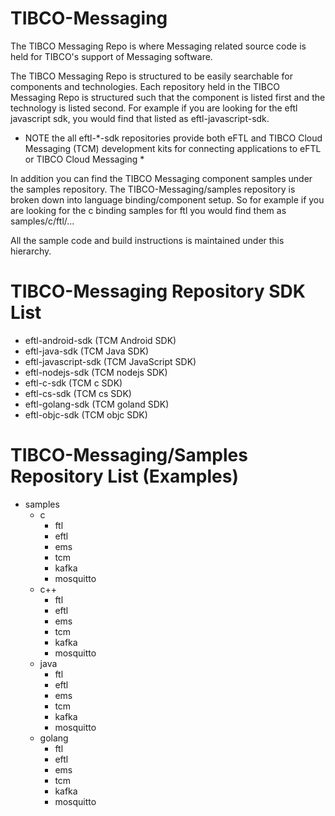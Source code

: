 # TIBCO-Messaging
The TIBCO Messaging Repo is where Messaging related source code is held for TIBCO's support of  Messaging software.

The TIBCO Messaging Repo is structured to be easily searchable for components and technologies.
Each repository held in the TIBCO Messaging Repo is structured such that the component is listed first and the
technology is listed second.  For example if you are looking for the eftl javascript sdk, you would find that
listed as eftl-javascript-sdk.

* NOTE the all eftl-*-sdk repositories provide both eFTL and TIBCO Cloud Messaging (TCM) development kits for
connecting applications to eFTL or TIBCO Cloud Messaging *

In addition you can find the TIBCO Messaging component samples under the samples repository.
The TIBCO-Messaging/samples repository is broken down into language binding/component setup.
So for example if you are looking for the c binding samples for ftl you would find them as samples/c/ftl/...

All the sample code and build instructions is maintained under this hierarchy.

# TIBCO-Messaging Repository SDK List 
   * eftl-android-sdk (TCM Android SDK)
   * eftl-java-sdk (TCM Java SDK)
   * eftl-javascript-sdk (TCM JavaScript SDK)
   * eftl-nodejs-sdk (TCM nodejs SDK)
   * eftl-c-sdk (TCM c SDK)
   * eftl-cs-sdk (TCM cs SDK)
   * eftl-golang-sdk (TCM goland SDK)
   * eftl-objc-sdk (TCM objc SDK)

# TIBCO-Messaging/Samples Repository List (Examples)
   * samples
      * c
         * ftl
         * eftl
         * ems
         * tcm
         * kafka
         * mosquitto
      * c++
         * ftl
         * eftl
         * ems
         * tcm
         * kafka
         * mosquitto
      * java
         * ftl
         * eftl
         * ems
         * tcm
         * kafka
         * mosquitto
      * golang
         * ftl
         * eftl
         * ems
         * tcm
         * kafka
         * mosquitto
